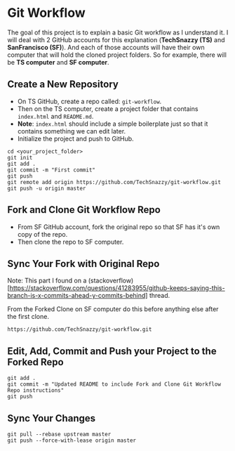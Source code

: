 # Git Workflow

The goal of this project is to explain a basic Git workflow as I understand it. I will deal with 2 GitHub accounts for this explanation (**TechSnazzy (TS)** and **SanFrancisco (SF)**). And each of those accounts will have their own computer that will hold the cloned project folders. So for example, there will be **TS computer** and **SF computer**.

## Create a New Repository

- On TS GitHub, create a repo called: `git-workflow`.
- Then on the TS computer, create a project folder that contains `index.html` and `README.md`.
- **Note**: `index.html` should include a simple boilerplate just so that it contains something we can edit later.
- Initialize the project and push to GitHub.

```
cd <your_project_folder>
git init
git add .
git commit -m "First commit"
git push
git remote add origin https://github.com/TechSnazzy/git-workflow.git
git push -u origin master
```

## Fork and Clone Git Workflow Repo

- From SF GitHub account, fork the original repo so that SF has it's own copy of the repo.
- Then clone the repo to SF computer.

## Sync Your Fork with Original Repo

Note: This part I found on a (stackoverflow)[https://stackoverflow.com/questions/41283955/github-keeps-saying-this-branch-is-x-commits-ahead-y-commits-behind] thread.

From the Forked Clone on SF computer do this before anything else after the first clone.

```
https://github.com/TechSnazzy/git-workflow.git
```

## Edit, Add, Commit and Push your Project to the Forked Repo

```
git add .
git commit -m "Updated README to include Fork and Clone Git Workflow Repo instructions"
git push
```

<!-- ## Issue a Pull Request from Forked Repo to Original Repo

So now the SF repo is ahead by one commit. You now need to issue a pull request fromt eh SF repo to let it know that you've pushed your commits to the SF repo and that now the TS repo should pull those commits to it's own orignal repo. Does that make sense?

Then from the TS repo, you'll need to login and merge the pull request and then confirm that merge has completed. Once that is done, then the TS repo -->

## Sync Your Changes

```
git pull --rebase upstream master
git push --force-with-lease origin master
```
